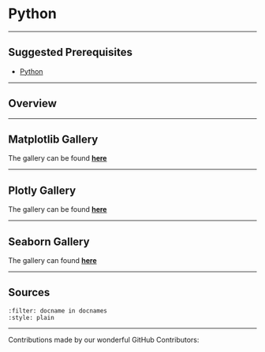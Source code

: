 # Python

---

## Suggested Prerequisites

- [Python](https://makeuseofdata.com/programming/languages/python/index.html)

---

## Overview

---

## Matplotlib Gallery



The gallery can be found [**here**](https://makeuseofdata.com/visualization/matplotlib/gallery.html)

---

## Plotly Gallery



The gallery can be found [**here**](https://makeuseofdata.com/visualization/plotly/gallery.html)

---

## Seaborn Gallery



The gallery can found [**here**](https://makeuseofdata.com/visualization/seaborn/gallery.html)

---

## Sources

```{bibliography} references.bib
:filter: docname in docnames
:style: plain
```

---

Contributions made by our wonderful GitHub Contributors: 
